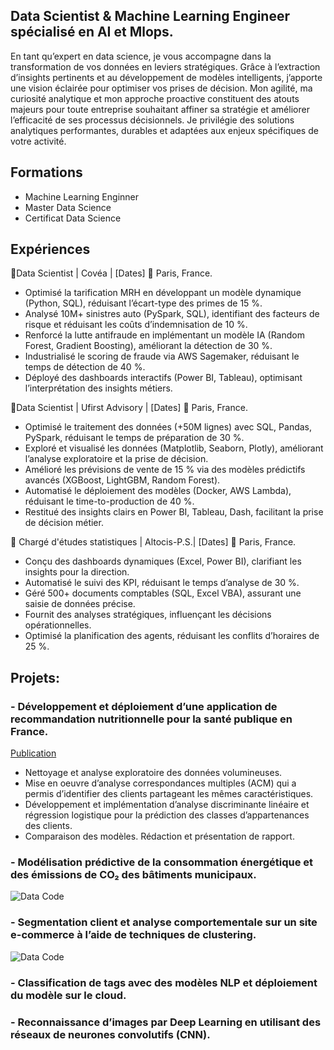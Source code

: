 ## Data Scientist & Machine Learning Engineer spécialisé en AI et Mlops.
En tant qu’expert en data science, je vous accompagne dans la transformation de vos données en leviers stratégiques. Grâce à l’extraction d’insights pertinents et au développement de modèles intelligents, j’apporte une vision éclairée pour optimiser vos prises de décision. Mon agilité, ma curiosité analytique et mon approche proactive constituent des atouts majeurs pour toute entreprise souhaitant affiner sa stratégie et améliorer l’efficacité de ses processus décisionnels. 
Je privilégie des solutions analytiques performantes, durables et adaptées aux enjeux spécifiques de votre activité.
## Formations
- Machine Learning Enginner
- Master Data Science
- Certificat Data Science

## Expériences
🔹Data Scientist | Covéa | [Dates]
📍 Paris, France.
- Optimisé la tarification MRH en développant un modèle dynamique (Python, SQL), réduisant l’écart-type des primes de 15 %.
- Analysé 10M+ sinistres auto (PySpark, SQL), identifiant des facteurs de risque et réduisant les coûts d’indemnisation de 10 %.
- Renforcé la lutte antifraude en implémentant un modèle IA (Random Forest, Gradient Boosting), améliorant la détection de 30 %.
- Industrialisé le scoring de fraude via AWS Sagemaker, réduisant le temps de détection de 40 %.
- Déployé des dashboards interactifs (Power BI, Tableau), optimisant l’interprétation des insights métiers.

🔹Data Scientist | Ufirst Advisory | [Dates]
📍 Paris, France.
- Optimisé le traitement des données (+50M lignes) avec SQL, Pandas, PySpark, réduisant le temps de préparation de 30 %.
- Exploré et visualisé les données (Matplotlib, Seaborn, Plotly), améliorant l’analyse exploratoire et la prise de décision.
- Amélioré les prévisions de vente de 15 % via des modèles prédictifs avancés (XGBoost, LightGBM, Random Forest).
- Automatisé le déploiement des modèles (Docker, AWS Lambda), réduisant le time-to-production de 40 %.
- Restitué des insights clairs en Power BI, Tableau, Dash, facilitant la prise de décision métier.

🔹 Chargé d'études statistiques | Altocis-P.S.| [Dates]
📍 Paris, France.
- Conçu des dashboards dynamiques (Excel, Power BI), clarifiant les insights pour la direction.
- Automatisé le suivi des KPI, réduisant le temps d’analyse de 30 %.
- Géré 500+ documents comptables (SQL, Excel VBA), assurant une saisie de données précise.
- Fournit des analyses stratégiques, influençant les décisions opérationnelles.
- Optimisé la planification des agents, réduisant les conflits d’horaires de 25 %.

## Projets: 
### - Développement et déploiement d’une application de recommandation nutritionnelle pour la santé publique en France.
[Publication](https://tagsprediction-bhnyhaye963vexcgjrbakj.streamlit.app/)
- Nettoyage et analyse exploratoire des données volumineuses.
- Mise en oeuvre d’analyse correspondances multiples (ACM) qui a permis d’identifier des
clients partageant les mêmes caractéristiques.
- Développement et implémentation d’analyse discriminante linéaire et régression
logistique pour la prédiction des classes d’appartenances des clients.
- Comparaison des modèles. Rédaction et présentation de rapport.

### - Modélisation prédictive de la consommation énergétique et des émissions de CO₂ des bâtiments municipaux.
![Data Code](/images/photo/normal.jpg)

### - Segmentation client et analyse comportementale sur un site e-commerce à l’aide de techniques de clustering.
![Data Code](/images/photo/DaImg.jpg)

### - Classification de tags avec des modèles NLP et déploiement du modèle sur le cloud.

### - Reconnaissance d’images par Deep Learning en utilisant des réseaux de neurones convolutifs (CNN).


